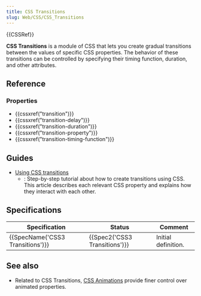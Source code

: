 ```yaml
---
title: CSS Transitions
slug: Web/CSS/CSS_Transitions
---
```

{{CSSRef}}

**CSS Transitions** is a module of CSS that lets you create gradual transitions between the values of specific CSS properties. The behavior of these transitions can be controlled by specifying their timing function, duration, and other attributes.

## Reference

### Properties

- {{cssxref("transition")}}
- {{cssxref("transition-delay")}}
- {{cssxref("transition-duration")}}
- {{cssxref("transition-property")}}
- {{cssxref("transition-timing-function")}}

## Guides

- [Using CSS transitions](/pt-BR/docs/Web/Guide/CSS/Using_CSS_transitions)
  - : Step-by-step tutorial about how to create transitions using CSS. This article describes each relevant CSS property and explains how they interact with each other.

## Specifications

| Specification                                | Status                                   | Comment             |
| -------------------------------------------- | ---------------------------------------- | ------------------- |
| {{SpecName('CSS3 Transitions')}} | {{Spec2('CSS3 Transitions')}} | Initial definition. |

## See also

- Related to CSS Transitions, [CSS Animations](/pt-BR/docs/Web/CSS/CSS_Animations) provide finer control over animated properties.
